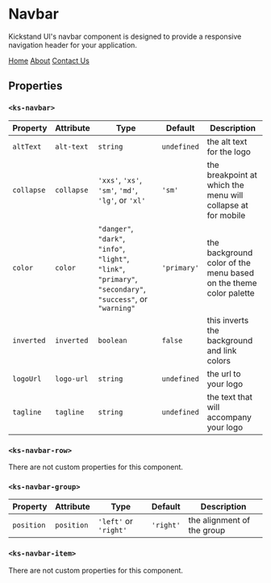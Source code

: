 # Navbar

Kickstand UI's navbar component is designed to provide a responsive navigation header for your application.

<div class="my-xl">
    <ks-navbar>
        <ks-navbar-item>
            <a href="#">Home</a>
        </ks-navbar-item>
        <ks-navbar-item>
            <a href="#">About</a>
        </ks-navbar-item>
        <ks-navbar-item>
            <a href="#">Contact Us</a>
        </ks-navbar-item>
    </ks-navbar-item>
</div>

## Properties

### `<ks-navbar>`

| Property | Attribute | Type   | Default | Description |
| -------- | --------- | ------ | ------- | ----------- |
| `altText`  | `alt-text`   | `string` | `undefined` | the alt text for the logo           |
| `collapse` | `collapse`  | `'xxs'`, `'xs'`, `'sm'`, `'md'`, `'lg'`, or `'xl'`   | `'sm'` | the breakpoint at which the menu will collapse at for mobile            |
| `color`  | `color`   | `"danger"`, `"dark"`, `"info"`, `"light"`, `"link"`, `"primary"`, `"secondary"`, `"success"`, or `"warning"` | `'primary'` | the background color of the menu based on the theme color palette           |
| `inverted`  | `inverted`   | `boolean` | `false` | this inverts the background and link colors           |
| `logoUrl`  | `logo-url`   | `string` | `undefined` | the url to your logo           |
| `tagline`  | `tagline`   | `string` | `undefined` | the text that will accompany your logo           |

### `<ks-navbar-row>`

There are not custom properties for this component.

### `<ks-navbar-group>`

| Property | Attribute | Type   | Default | Description |
| -------- | --------- | ------ | ------- | ----------- |
| `position`  | `position`   | `'left'` or `'right'` | `'right'` | the alignment of the group           |

### `<ks-navbar-item>`

There are not custom properties for this component.
